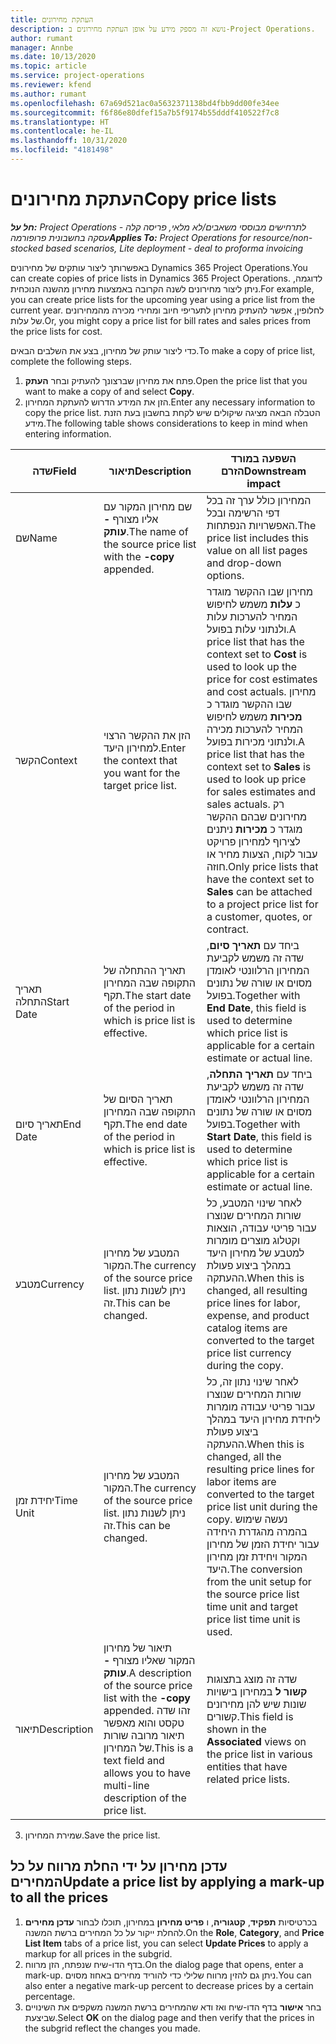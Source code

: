 ```yaml
---
title: העתקת מחירונים
description: נושא זה מספק מידע על אופן העתקת מחירונים ב-Project Operations.
author: rumant
manager: Annbe
ms.date: 10/13/2020
ms.topic: article
ms.service: project-operations
ms.reviewer: kfend
ms.author: rumant
ms.openlocfilehash: 67a69d521ac0a5632371138bd4fbb9dd00fe34ee
ms.sourcegitcommit: f6f86e80dfef15a7b5f9174b55dddf410522f7c8
ms.translationtype: HT
ms.contentlocale: he-IL
ms.lasthandoff: 10/31/2020
ms.locfileid: "4181498"
---
```

# <a name="copy-price-lists"></a><span data-ttu-id="139cd-103">העתקת מחירונים</span><span class="sxs-lookup"><span data-stu-id="139cd-103">Copy price lists</span></span>

<span data-ttu-id="139cd-104">_**חל על:** Project Operations לתרחישים מבוססי משאבים/לא מלאי, פריסה קלה - עסקה בחשבונית פרופורמה_</span><span class="sxs-lookup"><span data-stu-id="139cd-104">_**Applies To:** Project Operations for resource/non-stocked based scenarios, Lite deployment - deal to proforma invoicing_</span></span>

<span data-ttu-id="139cd-105">באפשרותך ליצור עותקים של מחירונים Dynamics 365 Project Operations.</span><span class="sxs-lookup"><span data-stu-id="139cd-105">You can create copies of price lists in Dynamics 365 Project Operations.</span></span> <span data-ttu-id="139cd-106">לדוגמה, ניתן ליצור מחירונים לשנה הקרובה באמצעות מחירון מהשנה הנוכחית.</span><span class="sxs-lookup"><span data-stu-id="139cd-106">For example, you can create price lists for the upcoming year using a price list from the current year.</span></span>  <span data-ttu-id="139cd-107">לחלופין, אפשר להעתיק מחירון לתעריפי חיוב ומחירי מכירה מהמחירונים של עלות.</span><span class="sxs-lookup"><span data-stu-id="139cd-107">Or, you might copy a price list for bill rates and sales prices from the price lists for cost.</span></span> 

<span data-ttu-id="139cd-108">כדי ליצור עותק של מחירון, בצע את השלבים הבאים.</span><span class="sxs-lookup"><span data-stu-id="139cd-108">To make a copy of price list, complete the following steps.</span></span>

1. <span data-ttu-id="139cd-109">פתח את מחירון שברצונך להעתיק ובחר **העתק**.</span><span class="sxs-lookup"><span data-stu-id="139cd-109">Open the price list that you want to make a copy of and select **Copy**.</span></span>
2. <span data-ttu-id="139cd-110">הזן את המידע הדרוש להעתקת המחירון.</span><span class="sxs-lookup"><span data-stu-id="139cd-110">Enter any necessary information to copy the price list.</span></span> <span data-ttu-id="139cd-111">הטבלה הבאה מציגה שיקולים שיש לקחת בחשבון בעת הזנת מידע.</span><span class="sxs-lookup"><span data-stu-id="139cd-111">The following table shows considerations to keep in mind when entering information.</span></span>

| <span data-ttu-id="139cd-112">שדה</span><span class="sxs-lookup"><span data-stu-id="139cd-112">Field</span></span> | <span data-ttu-id="139cd-113">תיאור</span><span class="sxs-lookup"><span data-stu-id="139cd-113">Description</span></span> | <span data-ttu-id="139cd-114">השפעה במורד הזרם</span><span class="sxs-lookup"><span data-stu-id="139cd-114">Downstream impact</span></span> |
| --- | --- | --- |
| <span data-ttu-id="139cd-115">שם</span><span class="sxs-lookup"><span data-stu-id="139cd-115">Name</span></span> | <span data-ttu-id="139cd-116">שם מחירון המקור עם אליו מצורף **-עותק**.</span><span class="sxs-lookup"><span data-stu-id="139cd-116">The name of the source price list with the **-copy** appended.</span></span> | <span data-ttu-id="139cd-117">המחירון כולל ערך זה בכל דפי הרשימה ובכל האפשרויות הנפתחות.</span><span class="sxs-lookup"><span data-stu-id="139cd-117">The price list includes this value on all list pages and drop-down options.</span></span> |
| <span data-ttu-id="139cd-118">הקשר</span><span class="sxs-lookup"><span data-stu-id="139cd-118">Context</span></span> | <span data-ttu-id="139cd-119">הזן את ההקשר הרצוי למחירון היעד.</span><span class="sxs-lookup"><span data-stu-id="139cd-119">Enter the context that you want for the target price list.</span></span> | <span data-ttu-id="139cd-120">מחירון שבו ההקשר מוגדר כ **עלות** משמש לחיפוש המחיר להערכות עלות ולנתוני עלות בפועל.</span><span class="sxs-lookup"><span data-stu-id="139cd-120">A price list that has the context set to **Cost** is used to look up the price for cost estimates and cost actuals.</span></span> <span data-ttu-id="139cd-121">מחירון שבו ההקשר מוגדר כ **מכירות** משמש לחיפוש המחיר להערכות מכירה ולנתוני מכירות בפועל.</span><span class="sxs-lookup"><span data-stu-id="139cd-121">A price list that has the context set to **Sales** is used to look up price for sales estimates and sales actuals.</span></span> <span data-ttu-id="139cd-122">רק מחירונים שבהם ההקשר מוגדר כ **מכירות** ניתנים לצירוף למחירון פרויקט עבור לקוח, הצעות מחיר או חוזה.</span><span class="sxs-lookup"><span data-stu-id="139cd-122">Only price lists that have the context set to **Sales** can be attached to a project price list for a customer, quotes, or contract.</span></span> |
| <span data-ttu-id="139cd-123">תאריך התחלה</span><span class="sxs-lookup"><span data-stu-id="139cd-123">Start Date</span></span> | <span data-ttu-id="139cd-124">תאריך ההתחלה של התקופה שבה המחירון תקף.</span><span class="sxs-lookup"><span data-stu-id="139cd-124">The start date of the period in which is price list is effective.</span></span> | <span data-ttu-id="139cd-125">ביחד עם **תאריך סיום**, שדה זה משמש לקביעת המחירון הרלוונטי לאומדן מסוים או שורה של נתונים בפועל.</span><span class="sxs-lookup"><span data-stu-id="139cd-125">Together with **End Date**, this field is used to determine which price list is applicable for a certain estimate or actual line.</span></span> |
| <span data-ttu-id="139cd-126">תאריך סיום</span><span class="sxs-lookup"><span data-stu-id="139cd-126">End Date</span></span> | <span data-ttu-id="139cd-127">תאריך הסיום של התקופה שבה המחירון תקף.</span><span class="sxs-lookup"><span data-stu-id="139cd-127">The end date of the period in which is price list is effective.</span></span> | <span data-ttu-id="139cd-128">ביחד עם **תאריך התחלה**, שדה זה משמש לקביעת המחירון הרלוונטי לאומדן מסוים או שורה של נתונים בפועל.</span><span class="sxs-lookup"><span data-stu-id="139cd-128">Together with **Start Date**, this field is used to determine which price list is applicable for a certain estimate or actual line.</span></span> |
| <span data-ttu-id="139cd-129">מטבע</span><span class="sxs-lookup"><span data-stu-id="139cd-129">Currency</span></span> | <span data-ttu-id="139cd-130">המטבע של מחירון המקור.</span><span class="sxs-lookup"><span data-stu-id="139cd-130">The currency of the source price list.</span></span> <span data-ttu-id="139cd-131">ניתן לשנות נתון זה.</span><span class="sxs-lookup"><span data-stu-id="139cd-131">This can be changed.</span></span> | <span data-ttu-id="139cd-132">לאחר שינוי המטבע, כל שורות המחירים שנוצרו עבור פריטי עבודה, הוצאות וקטלוג מוצרים מומרות למטבע של מחירון היעד במהלך ביצוע פעולת ההעתקה.</span><span class="sxs-lookup"><span data-stu-id="139cd-132">When this is changed, all resulting price lines for labor, expense, and product catalog items are converted to the target price list currency during the copy.</span></span> |
| <span data-ttu-id="139cd-133">יחידת זמן</span><span class="sxs-lookup"><span data-stu-id="139cd-133">Time Unit</span></span> | <span data-ttu-id="139cd-134">המטבע של מחירון המקור.</span><span class="sxs-lookup"><span data-stu-id="139cd-134">The currency of the source price list.</span></span> <span data-ttu-id="139cd-135">ניתן לשנות נתון זה.</span><span class="sxs-lookup"><span data-stu-id="139cd-135">This can be changed.</span></span> | <span data-ttu-id="139cd-136">לאחר שינוי נתון זה, כל שורות המחירים שנוצרו עבור פריטי עבודה מומרות ליחידת מחירון היעד במהלך ביצוע פעולת ההעתקה.</span><span class="sxs-lookup"><span data-stu-id="139cd-136">When this is changed, all the resulting price lines for labor items are converted to the target price list unit during the copy.</span></span> <span data-ttu-id="139cd-137">נעשה שימוש בהמרה מהגדרת היחידה עבור יחידת הזמן של מחירון המקור ויחידת זמן מחירון היעד.</span><span class="sxs-lookup"><span data-stu-id="139cd-137">The conversion from the unit setup for the source price list time unit and target price list time unit is used.</span></span> |
| <span data-ttu-id="139cd-138">תיאור</span><span class="sxs-lookup"><span data-stu-id="139cd-138">Description</span></span> | <span data-ttu-id="139cd-139">תיאור של מחירון המקור שאליו מצורף **-עותק**.</span><span class="sxs-lookup"><span data-stu-id="139cd-139">A description of the source price list with the **-copy** appended.</span></span> <span data-ttu-id="139cd-140">זהו שדה טקסט והוא מאפשר תיאור מרובה שורות של המחירון.</span><span class="sxs-lookup"><span data-stu-id="139cd-140">This is a text field and allows you to have multi-line description of the price list.</span></span> | <span data-ttu-id="139cd-141">שדה זה מוצג בתצוגות **קשור ל** במחירון בישויות שונות שיש להן מחירונים קשורים.</span><span class="sxs-lookup"><span data-stu-id="139cd-141">This field is shown in the **Associated** views on the price list in various entities that have related price lists.</span></span> |

3. <span data-ttu-id="139cd-142">שמירת המחירון.</span><span class="sxs-lookup"><span data-stu-id="139cd-142">Save the price list.</span></span> 

## <a name="update-a-price-list-by-applying-a-mark-up-to-all-the-prices"></a><span data-ttu-id="139cd-143">עדכן מחירון על ידי החלת מרווח על כל המחירים</span><span class="sxs-lookup"><span data-stu-id="139cd-143">Update a price list by applying a mark-up to all the prices</span></span>

1. <span data-ttu-id="139cd-144">בכרטיסיות **תפקיד**, **קטגוריה**, ו **פריט מחירון** במחירון, תוכלו לבחור **עדכן מחירים** להחלת ייקור על כל המחירים ברשת המשנה.</span><span class="sxs-lookup"><span data-stu-id="139cd-144">On the **Role**, **Category**, and **Price List Item** tabs of a price list, you can select **Update Prices** to apply a markup for all prices in the subgrid.</span></span> 
2. <span data-ttu-id="139cd-145">בדף הדו-שיח שנפתח, הזן מרווח.</span><span class="sxs-lookup"><span data-stu-id="139cd-145">On the dialog page that opens, enter a mark-up.</span></span> <span data-ttu-id="139cd-146">ניתן גם להזין מרווח שלילי כדי להוריד מחירים באחוז מסוים.</span><span class="sxs-lookup"><span data-stu-id="139cd-146">You can also enter a negative mark-up percent to decrease prices by a certain percentage.</span></span> 
3. <span data-ttu-id="139cd-147">בחר **אישור** בדף הדו-שיח ואז ודא שהמחירים ברשת המשנה משקפים את השינויים שביצעת.</span><span class="sxs-lookup"><span data-stu-id="139cd-147">Select **OK** on the dialog page and then verify that the prices in the subgrid reflect the changes you made.</span></span>
